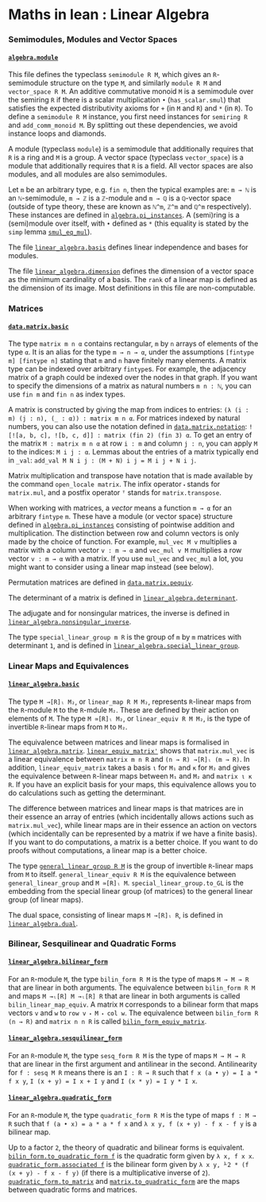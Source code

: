 # Maths in lean : Linear Algebra

### Semimodules, Modules and Vector Spaces ###

#### [`algebra.module`](https://leanprover-community.github.io/mathlib_docs/algebra/module.html) ####

This file defines the typeclass `semimodule R M`, which gives an `R`-semimodule structure on the type `M`, and similarly `module R M` and `vector_space R M`.
An additive commutative monoid `M` is a semimodule over the semiring `R` if there is a scalar multiplication `•` (`has_scalar.smul`) that satisfies the expected distributivity axioms for `+` (in `M` and `R`) and `*` (in `R`).
To define a `semimodule R M` instance, you first need instances for `semiring R` and `add_comm_monoid M`.
By splitting out these dependencies, we avoid instance loops and diamonds.

A module (typeclass `module`) is a semimodule that additionally requires that `R` is a ring and `M` is a group.
A vector space (typeclass `vector_space`) is a module that additionally requires that `R` is a field.
All vector spaces are also modules, and all modules are also semimodules.

Let `m` be an arbitrary type, e.g. `fin n`, then the typical examples are:
`m → ℕ` is an `ℕ`-semimodule, `m → ℤ` is a `ℤ`-module and `m → ℚ` is a `ℚ`-vector space
(outside of type theory, these are known as `ℕ^m`, `ℤ^m` and `ℚ^m` respectively).
These instances are defined in [`algebra.pi_instances`](https://leanprover-community.github.io/mathlib_docs/algebra/pi_instances.html).
A (semi)ring is a (semi)module over itself, with `•` defined as `*` (this equality is stated by the `simp` lemma [`smul_eq_mul`](https://leanprover-community.github.io/mathlib_docs/algebra/module.html#smul_eq_mul)).

The file [`linear_algebra.basis`](https://leanprover-community.github.io/mathlib_docs/linear_algebra/basis.html) defines linear independence and bases for modules.

The file [`linear_algebra.dimension`](https://leanprover-community.github.io/mathlib_docs/linear_algebra/dimension.html) defines the dimension of a vector space as the minimum cardinality of a basis.
The `rank` of a linear map is defined as the dimension of its image.
Most definitions in this file are non-computable.

### Matrices ###

#### [`data.matrix.basic`](https://leanprover-community.github.io/mathlib_docs/data/matrix/basic.html) ####
The type `matrix m n α` contains rectangular, `m` by `n` arrays of elements of the type `α`.
It is an alias for the type `m → n → α`, under the assumptions `[fintype m] [fintype n]` stating that `m` and `n` have finitely many elements.
A matrix type can be indexed over arbitrary `fintype`s.
For example, the adjacency matrix of a graph could be indexed over the nodes in that graph.
If you want to specify the dimensions of a matrix as natural numbers `m n : ℕ`, you can use `fin m` and `fin n` as index types.

A matrix is constructed by giving the map from indices to entries: `(λ (i : m) (j : n), (_ : α)) : matrix m n α`.
For matrices indexed by natural numbers, you can also use the notation defined in [`data.matrix.notation`](https://leanprover-community.github.io/mathlib_docs/data/matrix/notation.html): `![![a, b, c], ![b, c, d]] : matrix (fin 2) (fin 3) α`.
To get an entry of the matrix `M : matrix m n α` at row `i : m` and column `j : n`,
you can apply `M` to the indices: `M i j : α`.
Lemmas about the entries of a matrix typically end in `_val`: `add_val M N i j : (M + N) i j = M i j + N i j`.

Matrix multiplication and transpose have notation that is made available by the command `open_locale matrix`.
The infix operator `⬝` stands for `matrix.mul`,
and a postfix operator `ᵀ` stands for `matrix.transpose`.

When working with matrices, a *vector* means a function `m → α` for an arbitrary `fintype` `m`.
These have a module (or vector space) structure defined in [`algebra.pi_instances`](https://leanprover-community.github.io/mathlib_docs/algebra/pi_instances.html)
consisting of pointwise addition and multiplication.
The distinction between row and column vectors is only made by the choice of function.
For example, `mul_vec M v` multiplies a matrix with a column vector `v : m → α` and `vec_mul v M` multiplies a row vector `v : m → α` with a matrix.
If you use `mul_vec` and `vec_mul` a lot, you might want to consider using a linear map instead (see below).

Permutation matrices are defined in [`data.matrix.pequiv`](https://leanprover-community.github.io/mathlib_docs/data/matrix/pequiv.html).

The determinant of a matrix is defined in [`linear_algebra.determinant`](https://leanprover-community.github.io/mathlib_docs/linear_algebra/determinant.html).

The adjugate and for nonsingular matrices, the inverse is defined in [`linear_algebra.nonsingular_inverse`](https://leanprover-community.github.io/mathlib_docs/linear_algebra/nonsingular_inverse.html).

The type `special_linear_group m R` is the group of `m` by `m` matrices with determinant `1`,
and is defined in [`linear_algebra.special_linear_group`](https://leanprover-community.github.io/mathlib_docs/linear_algebra/special_linear_group.html).

### Linear Maps and Equivalences ###

#### [`linear_algebra.basic`](https://leanprover-community.github.io/mathlib_docs/linear_algebra/basic.html) ####

The type `M →[R]ₗ M₂`, or `linear_map R M M₂`, represents `R`-linear maps from the `R`-module `M` to the `R`-mdule `M₂`.
These are defined by their action on elements of `M`.
The type `M ≃[R]ₗ M₂`, or `linear_equiv R M M₂`, is the type of invertible `R`-linear maps from `M` to `M₂`.

The equivalence between matrices and linear maps is formalised in [`linear_algebra.matrix`](https://leanprover-community.github.io/mathlib_docs/linear_algebra/matrix.html).
[`linear_equiv_matrix'`](https://leanprover-community.github.io/mathlib_docs/linear_algebra/matrix.html#linear_equiv_matrix') shows that `matrix.mul_vec` is a linear equivalence between `matrix m n R` and `(n → R) →[R]ₗ (m → R)`.
In addition, `linear_equiv_matrix` takes a basis `ι` for `M₁` and `κ` for `M₂`
and gives the equivalence between `R`-linear maps between `M₁` and `M₂` and `matrix ι κ R`.
If you have an explicit basis for your maps, this equivalence allows you to do calculations such as getting the determinant.

The difference between matrices and linear maps is that matrices are in their essence an array of entries
(which incidentally allows actions such as `matrix.mul_vec`),
while linear maps are in their essence an action on vectors
(which incidentally can be represented by a matrix if we have a finite basis).
If you want to do computations, a matrix is a better choice.
If you want to do proofs without computations, a linear map is a better choice.

The type [`general_linear_group R M`](https://leanprover-community.github.io/mathlib_docs/linear_algebra/basic.html#linear_map.general_linear_group) is the group of invertible `R`-linear maps from `M` to itself.
`general_linear_equiv R M` is the equivalence between `general_linear_group` and `M ≃[R]ₗ M`.
`special_linear_group.to_GL` is the embedding from the special linear group (of matrices) to the general linear group (of linear maps).

The dual space, consisting of linear maps `M →[R]ₗ R`, is defined in [`linear_algebra.dual`](https://leanprover-community.github.io/mathlib_docs/linear_algebra/dual.html).

### Bilinear, Sesquilinear and Quadratic Forms ###

#### [`linear_algebra.bilinear_form`](https://leanprover-community.github.io/mathlib_docs/linear_algebra/bilinear_form.html) ####

For an `R`-module `M`, the type `bilin_form R M` is the type of maps `M → M → R` that are linear in both arguments.
The equivalence between `bilin_form R M` and maps `M →ₗ[R] M →ₗ[R] R` that are linear in both arguments is called `bilin_linear_map_equiv`.
A matrix `M` corresponds to a bilinear form that maps vectors `v` and `w` to `row v ⬝ M ⬝ col w`.
The equivalence between `bilin_form R (n → R)` and `matrix n n R` is called [`bilin_form_equiv_matrix`](https://leanprover-community.github.io/mathlib_docs/linear_algebra/bilinear_form.html#bilin_form_equiv_matrix).

#### [`linear_algebra.sesquilinear_form`](https://leanprover-community.github.io/mathlib_docs/linear_algebra/sesquilinear_form.html) ####

For an `R`-module `M`, the type `sesq_form R M` is the type of maps `M → M → R` that are linear in the first argument and antilinear in the second.
Antilinearity for `f : sesq M R` means there is an `I : R → R` such that `f x (a • y) = I a * f x y`, `I (x + y) = I x + I y` and `I (x * y) = I y * I x`.

#### [`linear_algebra.quadratic_form`](https://leanprover-community.github.io/mathlib_docs/linear_algebra/quadratic_form.html) ####

For an `R`-module `M`, the type `quadratic_form R M` is the type of maps `f : M → R` such that `f (a • x) = a * a * f x` and `λ x y, f (x + y) - f x - f y` is a bilinear map.

Up to a factor `2`, the theory of quadratic and bilinear forms is equivalent.
[`bilin_form.to_quadratic_form f`](https://leanprover-community.github.io/mathlib_docs/linear_algebra/quadratic_form.html#bilin_form.to_quadratic_form) is the quadratic form given by `λ x, f x x`.
[`quadratic_form.associated f`](https://leanprover-community.github.io/mathlib_docs/linear_algebra/quadratic_form.html#quadratic_form.associated) is the bilinear form given by `λ x y, ⅟2 * (f (x + y) - f x - f y)` (if there is a multiplicative inverse of `2`).
[`quadratic_form.to_matrix`](https://leanprover-community.github.io/mathlib_docs/linear_algebra/quadratic_form.html#quadratic_form.to_matrix) and [`matrix.to_quadratic_form`](https://leanprover-community.github.io/mathlib_docs/linear_algebra/quadratic_form.html#matrix.to_quadratic_form) are the maps between quadratic forms and matrices.
